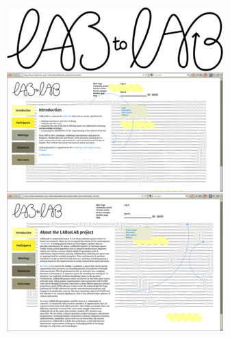 ![logo](labtolab_logo.png)
![wiki preview 01](Screenshot-7.png) 
![wiki preview 02](Screenshot-8.png)

